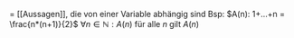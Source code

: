 = [[Aussagen]], die von einer Variable abhängig sind
	Bsp: $A(n): 1+…+n = \frac{n*(n+1)}{2}$
	$\forall n \in \mathbb{N}: A(n$) für alle $n$ gilt $A(n)$